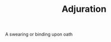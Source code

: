 ---
title: Adjuration
permalink: "/definitions/adjuration.html"
body: A swearing or binding upon oath
published_at: '2018-07-07'
layout: post
---